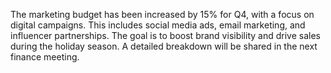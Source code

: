 The marketing budget has been increased by 15% for Q4, with a focus on digital campaigns. This includes social media ads, email marketing, and influencer partnerships. The goal is to boost brand visibility and drive sales during the holiday season. A detailed breakdown will be shared in the next finance meeting.